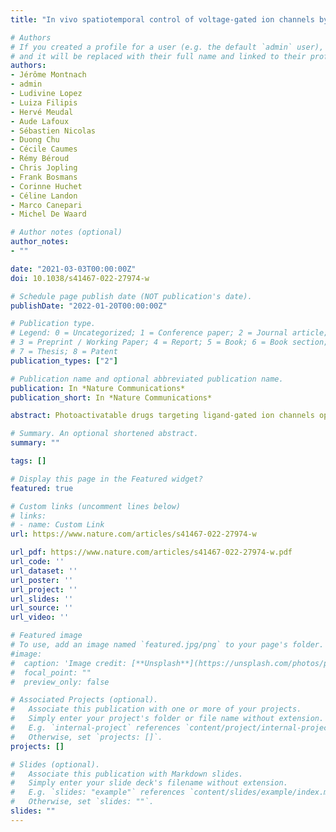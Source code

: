 ```yaml
---
title: "In vivo spatiotemporal control of voltage-gated ion channels by using photoactivatable peptidic toxins"

# Authors
# If you created a profile for a user (e.g. the default `admin` user), write the username (folder name) here 
# and it will be replaced with their full name and linked to their profile.
authors:
- Jérôme Montnach
- admin
- Ludivine Lopez
- Luiza Filipis 
- Hervé Meudal
- Aude Lafoux
- Sébastien Nicolas
- Duong Chu
- Cécile Caumes
- Rémy Béroud
- Chris Jopling
- Frank Bosmans
- Corinne Huchet
- Céline Landon 
- Marco Canepari
- Michel De Waard

# Author notes (optional)
author_notes:
- ""

date: "2021-03-03T00:00:00Z"
doi: 10.1038/s41467-022-27974-w

# Schedule page publish date (NOT publication's date).
publishDate: "2022-01-20T00:00:00Z"

# Publication type.
# Legend: 0 = Uncategorized; 1 = Conference paper; 2 = Journal article;
# 3 = Preprint / Working Paper; 4 = Report; 5 = Book; 6 = Book section;
# 7 = Thesis; 8 = Patent
publication_types: ["2"]

# Publication name and optional abbreviated publication name.
publication: In *Nature Communications*
publication_short: In *Nature Communications*

abstract: Photoactivatable drugs targeting ligand-gated ion channels open up new opportunities for light-guided therapeutic interventions. Photoactivable toxins targeting ion channels have the potential to control excitable cell activities with low invasiveness and high spatiotemporal precision. As proof-of-concept, we develop HwTxIV-Nvoc, a UV light-cleavable and photoactivatable peptide that targets voltage-gated sodium (NaV) channels and validate its activity in vitro in HEK293 cells, ex vivo in brain slices and in vivo on mice neuromuscular junctions. We find that HwTxIV-Nvoc enables precise spatiotemporal control of neuronal NaV channel function under all conditions tested. By creating multiple photoactivatable toxins, we demonstrate the broad applicability of this toxin-photoactivation technology.

# Summary. An optional shortened abstract.
summary: ""

tags: []

# Display this page in the Featured widget?
featured: true

# Custom links (uncomment lines below)
# links:
# - name: Custom Link
url: https://www.nature.com/articles/s41467-022-27974-w

url_pdf: https://www.nature.com/articles/s41467-022-27974-w.pdf
url_code: ''
url_dataset: ''
url_poster: ''
url_project: ''
url_slides: ''
url_source: ''
url_video: ''

# Featured image
# To use, add an image named `featured.jpg/png` to your page's folder. 
#image:
#  caption: 'Image credit: [**Unsplash**](https://unsplash.com/photos/pLCdAaMFLTE)'
#  focal_point: ""
#  preview_only: false

# Associated Projects (optional).
#   Associate this publication with one or more of your projects.
#   Simply enter your project's folder or file name without extension.
#   E.g. `internal-project` references `content/project/internal-project/index.md`.
#   Otherwise, set `projects: []`.
projects: []

# Slides (optional).
#   Associate this publication with Markdown slides.
#   Simply enter your slide deck's filename without extension.
#   E.g. `slides: "example"` references `content/slides/example/index.md`.
#   Otherwise, set `slides: ""`.
slides: ""
---
```

<!-- 
{{% callout note %}}
Click the *Cite* button above to demo the feature to enable visitors to import publication metadata into their reference management software.
{{% /callout %}}

{{% callout note %}}
Create your slides in Markdown - click the *Slides* button to check out the example.
{{% /callout %}}

Supplementary notes can be added here, including [code, math, and images](https://wowchemy.com/docs/writing-markdown-latex/). -->
